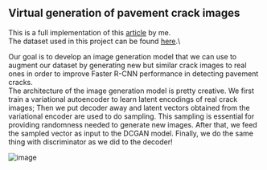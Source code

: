 ## **Virtual generation of pavement crack images**

This is a full implementation of this [article](https://doi.org/10.1016/j.engappai.2021.104376) by me.\
The dataset used in this project can be found [here](https://github.com/juhuyan/CrackDataset_DL_HY/tree/master/BoxLevel_Detection).\

Our goal is to develop an image generation model that we can use to augment our dataset by generating new but similar crack images to real ones in order to improve Faster R-CNN performance in detecting pavement cracks.\
The architecture of the image generation model is pretty creative. We first train a variational autoencoder to learn latent encodings of real crack images; Then we put decoder away and latent vectors obtained from the variational encoder are used to do sampling. This sampling is essential for providing randomness needed to generate new images. After that, we feed the sampled vector as input to the DCGAN model. Finally, we do the same thing with discriminator as we did to the decoder!

![image](https://github.com/user-attachments/assets/cc87e314-98b1-4920-ad3f-8f893e7fee5d)



